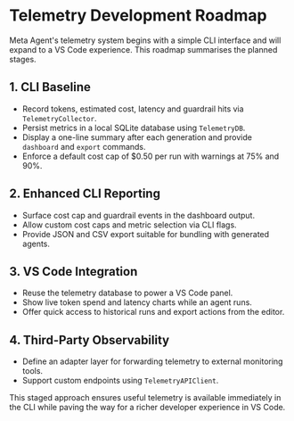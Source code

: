 # Telemetry Development Roadmap

Meta Agent's telemetry system begins with a simple CLI interface and will expand to a VS Code experience. This roadmap summarises the planned stages.

## 1. CLI Baseline
- Record tokens, estimated cost, latency and guardrail hits via `TelemetryCollector`.
- Persist metrics in a local SQLite database using `TelemetryDB`.
- Display a one-line summary after each generation and provide `dashboard` and `export` commands.
- Enforce a default cost cap of $0.50 per run with warnings at 75% and 90%.

## 2. Enhanced CLI Reporting
- Surface cost cap and guardrail events in the dashboard output.
- Allow custom cost caps and metric selection via CLI flags.
- Provide JSON and CSV export suitable for bundling with generated agents.

## 3. VS Code Integration
- Reuse the telemetry database to power a VS Code panel.
- Show live token spend and latency charts while an agent runs.
- Offer quick access to historical runs and export actions from the editor.

## 4. Third-Party Observability
- Define an adapter layer for forwarding telemetry to external monitoring tools.
- Support custom endpoints using `TelemetryAPIClient`.

This staged approach ensures useful telemetry is available immediately in the CLI while paving the way for a richer developer experience in VS Code.
